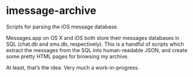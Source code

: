 imessage-archive
================

Scripts for parsing the iOS message database.

Messages.app on OS X and iOS both store their messages databases in SQL (chat.db and sms.db, respectively). This is a handful of scripts which extract the messages from the SQL into human-readable JSON, and create some pretty HTML pages for browsing my archive.

At least, that’s the idea. Very much a work-in-progress.
